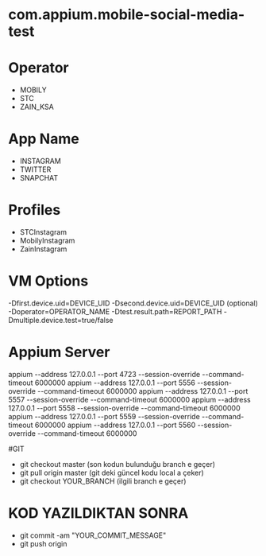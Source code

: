 # com.appium.mobile-social-media-test

# Operator
- MOBILY
- STC
- ZAIN_KSA

# App Name
- INSTAGRAM
- TWITTER
- SNAPCHAT

# Profiles
- STCInstagram
- MobilyInstagram
- ZainInstagram

# VM Options
-Dfirst.device.uid=DEVICE_UID
-Dsecond.device.uid=DEVICE_UID (optional)
-Doperator=OPERATOR_NAME
-Dtest.result.path=REPORT_PATH
-Dmultiple.device.test=true/false

# Appium Server
appium --address 127.0.0.1 --port 4723 --session-override --command-timeout 6000000
appium --address 127.0.0.1 --port 5556 --session-override --command-timeout 6000000
appium --address 127.0.0.1 --port 5557 --session-override --command-timeout 6000000
appium --address 127.0.0.1 --port 5558 --session-override --command-timeout 6000000
appium --address 127.0.0.1 --port 5559 --session-override --command-timeout 6000000
appium --address 127.0.0.1 --port 5560 --session-override --command-timeout 6000000

#GIT
- git checkout master (son kodun bulunduğu branch e geçer)
- git pull origin master (git deki güncel kodu local a çeker)
- git checkout YOUR_BRANCH (ilgili branch e geçer)

# KOD YAZILDIKTAN SONRA
- git commit -am "YOUR_COMMIT_MESSAGE"
- git push origin 